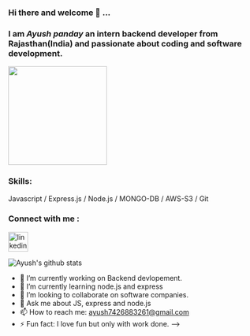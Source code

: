 ### Hi there and welcome 👋 ...
### **I am *Ayush panday* an intern backend developer from Rajasthan(India) and passionate about coding and software development.**

<img src="![pexels-photo-4840134](https://user-images.githubusercontent.com/114577936/206969054-8dfb157b-7c53-4ff3-b692-d646c61a8b63.jpeg).png" width="200" />

### Skills: 
Javascript / Express.js / Node.js / MONGO-DB / AWS-S3 / Git


 ### Connect with me :
[<img src='https://cdn.jsdelivr.net/npm/simple-icons@3.0.1/icons/linkedin.svg' alt='linkedin' height='40'>](https://www.linkedin.com/in/ayush-panday-799b3120b//) 

![Ayush's github stats](https://github-readme-stats.vercel.app/api?username=AyushPanday1)
- 🔭 I’m currently working on Backend devlopement.
- 🌱 I’m currently learning node.js and express
- 👯 I’m looking to collaborate on software companies.
- 💬 Ask me about JS, express and node.js
- 📫 How to reach me:  ayush7426883261@gmail.com
- ⚡ Fun fact: I love fun but only with work done.
-->





